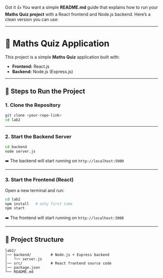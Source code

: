 Got it 👍 You want a simple **README.md** guide that explains how to run your **Maths Quiz project** with a React frontend and Node.js backend. Here’s a clean version you can use:

---

# 🧮 Maths Quiz Application

This project is a simple **Maths Quiz** application built with:

* **Frontend:** React.js
* **Backend:** Node.js (Express.js)

---

## 🚀 Steps to Run the Project

### 1. Clone the Repository

```bash
git clone <your-repo-link>
cd lab2
```

---

### 2. Start the Backend Server

```bash
cd backend
node server.js
```

➡️ The backend will start running on `http://localhost:5000`

---

### 3. Start the Frontend (React)

Open a new terminal and run:

```bash
cd lab2
npm install   # only first time
npm start
```

➡️ The frontend will start running on `http://localhost:3000`

---

## 📂 Project Structure

```
lab2/
│── backend/         # Node.js + Express backend
│   └── server.js
│── src/             # React frontend source code
│── package.json
└── README.md

